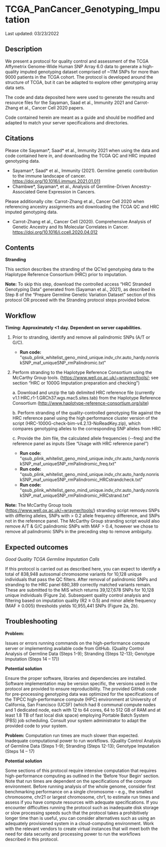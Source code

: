 # TCGA_PanCancer_Genotyping_Imputation

Last updated: 03/23/2022

## Description
We present a protocol for quality control and assessment of the TCGA Affymetrix Genome-Wide Human SNP Array 6.0 data to generate a high-quality imputed genotyping dataset comprised of ~11M SNPs for more than 9000 patients in the TCGA cohort. The protocol is developed around the structure of TCGA, but it can be adapted to explore other genotyping array data sets.

The code and data deposited here were used to generate the results and resource files for the Sayaman, Saad et al., Immunity 2021 and Carrot-Zhang et al., Cancer Cell 2020 papers.

Code contained herein are meant as a guide and should be modified and adapted to match your server specifications and directories.


## Citations
Please cite Sayaman*, Saad* et al., Immunity 2021 when using the data and code contained here in, and downloading the TCGA QC and HRC imputed genotyping data. 
* Sayaman*, Saad* et al., Immunity (2021). Germline genetic contribution to the immune landscape of cancer. https://doi.org/10.1016/j.immuni.2021.01.011
* Chambwe*, Sayaman*, et al., Analysis of Germline-Driven Ancestry-Associated Gene Expression in Cancers.

Please additionally cite: Carrot-Zhang et al., Cancer Cell 2020 when referencing ancestry assignments and downloading the TCGA QC and HRC imputed genotyping data.
* Carrot-Zhang et al., Cancer Cell (2020). Comprehensive Analysis of Genetic Ancestry and Its Molecular Correlates in Cancer. https://doi.org/10.1016/j.ccell.2020.04.012


## Contents
**Stranding**

This section describes the stranding of the QC’ed genotyping data to the Haplotype Reference Consortium (HRC) prior to imputation.

**Note:** To skip this step, download the controlled access “HRC Stranded Genotyping Data” generated from (Sayaman et al., 2021), as described in Step 8 of the “Prepare Germline Genetic Variation Dataset” section of this protocol OR proceed with the Stranding protocol steps provided below. 


## Workflow
**Timing: Approximately <1 day. Dependent on server capabilities.**

1.	Prior to stranding, identify and remove all palindromic SNPs (A/T or G/C).

	* **Run code:** "qsub_plink_whitelist_geno_mind_unique.indv_chr.auto_hardy.nonriskSNP_maf_uniqueSNP_rmPalindromic.txt"

2.	Perform stranding to the Haplotype Reference Consortium using the McCarthy Group tools. (https://www.well.ox.ac.uk/~wrayner/tools/; see section “HRC or 1000G Imputation preparation and checking”)

	a.	Download and unzip the tab delimited HRC reference file (currently v1.1 HRC.r1-1.GRCh37.wgs.mac5.sites.tab) from the Haplotype Reference Consortium (http://www.haplotype-reference-consortium.org/site)

	b.	Perform stranding of the quality-controlled genotyping file against the HRC reference panel using the high performance cluster version of the script (HRC-1000G-check-bim-v4.2.13-NoReadKey.zip), which compares genotyping alleles to the corresponding SNP alleles from HRC
	
	c.	Provide the .bim file, the calculated allele frequencies (--freq) and the reference panel as inputs (See “Usage with HRC reference panel”)
	
	* **Run code:** "qsub_plink_whitelist_geno_mind_unique.indv_chr.auto_hardy.nonriskSNP_maf_uniqueSNP_rmPalindromic_freq.txt"
	* **Run code:** "qsub_plink_whitelist_geno_mind_unique.indv_chr.auto_hardy.nonriskSNP_maf_uniqueSNP_rmPalindromic_HRCstrandcheck.txt"
	* **Run code:** "qsub_plink_whitelist_geno_mind_unique.indv_chr.auto_hardy.nonriskSNP_maf_uniqueSNP_rmPalindromic_HRCstrand.txt"

**Note:** The McCarthy Group tools (https://www.well.ox.ac.uk/~wrayner/tools/) stranding script removes SNPs with differing alleles, SNPs with > 0.2 allele frequency difference, and SNPs not in the reference panel. The McCarthy Group stranding script would also remove A/T & G/C palindromic SNPs with MAF > 0.4, however we chose to remove all palindromic SNPs in the preceding step to remove ambiguity.


## Expected outcomes

*Good Quality TCGA Germline Imputation Calls*

If this protocol is carried out as described here, you can expect to identify a total of 838,948 autosomal chromosome variants for 10,128 unique individuals that pass the QC filters. After removal of palindromic SNPs and stranding to the HRC panel 680,389 correctly matched variants remain. These are submitted to the MIS which returns 39,127,678 SNPs for 10,128 unique individuals (Figure 2a). Subsequent quality control analysis and filtering based on imputation quality (R2 ≥ 0.5) and  minor allele frequency (MAF ≥ 0.005) thresholds yields 10,955,441 SNPs (Figure 2a, 2b).


## Troubleshooting

**Problem:** 

Issues or errors running commands on the high-performance compute server or implementing available code from GitHub. (Quality Control Analysis of Germline Data (Steps 1-9); Stranding (Steps 12-13); Genotype Imputation (Steps 14 – 17))

**Potential solution** 

Ensure the proper software, libraries and dependencies are installed. Software implementation may be version specific, the versions used in the protocol are provided to ensure reproducibility. The provided GitHub code for pre-processing genotyping data was optimized for the specifications of the TIPCC high-performance compute (HPC) environment at University of California, San Francisco (UCSF) (which had 8 communal compute nodes and 1 dedicated node, each with 12 to 64 cores, 64 to 512 GB of RAM and at least 1.8 TB of fast local disk space) employing Portable Batch System (PBS) job scheduling. Consult your system administrator to adapt the provided code to your system.


**Problem:** 
Computation run times are much slower than expected. Inadequate computational power to run workflows. (Quality Control Analysis of Germline Data (Steps 1-9); Stranding (Steps 12-13); Genotype Imputation (Steps 14 – 17)

**Potential solution** 

Some sections of this protocol require intensive computation that requires high-performance computing as outlined in the ‘Before Your Begin’ section. Note that run times are dependent on the specifications of the compute environment. Before running analysis of the whole genome, consider first benchmarking performance on a single chromosome – e.g., the smallest chromosome, chr21 or largest chromosome, chr1, to estimate run times and assess if you have compute resources with adequate specifications. If you encounter difficulties running the protocol such as inadequate disk storage or slow processing speeds such that the protocol takes a prohibitively longer time than is useful, you can consider alternatives such as using an adequately provisioned system in a cloud-computing environment. Work with the relevant vendors to create virtual instances that will meet both the need for data security and processing power to run the workflows described in this protocol.
